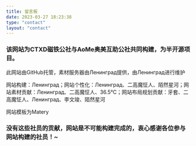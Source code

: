 ```yaml
---
title: 留言板
date: 2023-03-27 18:23:38
type: "contact"
layout: "contact"
---
```

### 该网站为CTXD磁铁公社与AoMe奥美互助公社共同构建，为半开源项目。

此网站由GitHub托管，素材服务器由Ленинград提供，由Ленинград进行维护

网站构建：Ленинград；网站个性化：Ленинград、二高魔怔人、陌然星河；网站素材贡献：Ленинград、二高魔怔人、36.5℃；网站布局规划贡献：牙套、二高魔怔人、Ленинград、李文竣、陌然星河

网站模板为Matery
### 没有这些社员的贡献，网站是不可能构建完成的，衷心感谢各位参与网站构建的社员！~